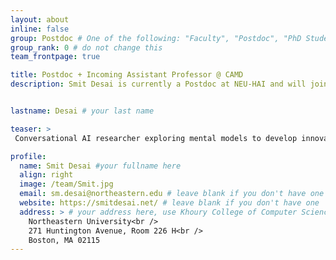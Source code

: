 ```yaml
---
layout: about
inline: false
group: Postdoc # One of the following: "Faculty", "Postdoc", "PhD Student", "Visiting Scholar/Student", "Research Assistant"
group_rank: 0 # do not change this
team_frontpage: true

title: Postdoc + Incoming Assistant Professor @ CAMD
description: Smit Desai is currently a Postdoc at NEU-HAI and will join the College of Art, Media and Design (CAMD) as an Assistant Professor in July 2025, with a joint appointment in Art+Design and Communication Studies and an affiliated appointment at Khoury College of Computer Science. Prior to this role, he will serve as a Postdoctoral Research Associate at CAMD. Smit received his Ph.D. from the School of Information Sciences at the University of Illinois, Urbana-Champaign. A specialist in conversational AI, his primary research focus centers on understanding the mental models of users as they engage with conversational agents, utilizing innovative research techniques such as metaphor analysis. He leverages this valuable insight to advance the development of conversational agents in diverse social roles, including teachers and storytellers. Smit was a Provocation Papers Co-Chair at the ACM Conversational User Interfaces (CUI) 2024 conference in Luxembourg. His research has yielded publications in esteemed HCI forums like the ACM Conference on Human Factors in Computing Systems (CHI), Transactions on Computer-Human Interaction (TOCHI), and the Conference on Computer-Supported Cooperative Work and Social Computing (CSCW).


lastname: Desai # your last name 

teaser: >
 Conversational AI researcher exploring mental models to develop innovative technologies that support, rather than mimic, humans in need. Incoming Assistant Professor @ CAMD, with an affiliate appointment in Khoury CS.

profile:
  name: Smit Desai #your fullname here
  align: right
  image: /team/Smit.jpg
  email: sm.desai@northeastern.edu # leave blank if you don't have one
  website: https://smitdesai.net/ # leave blank if you don't have one
  address: > # your address here, use Khoury College of Computer Sciences as the default
    Northeastern University<br />
    271 Huntington Avenue, Room 226 H<br />
    Boston, MA 02115
---
```


